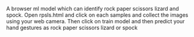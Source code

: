 A browser ml model which can identify rock paper scissors lizard and spock. 
Open rpsls.html and click on each samples and collect the images using your web camera. Then click on train model and then predict your hand gestures as rock paper scissors lizard or spock
